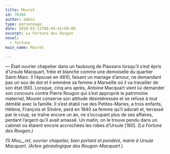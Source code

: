 ```yaml
---
title: Mouret
id: 76304
author: admin
type: personnage
date: 2010-03-11T08:44:41+00:00
excerpt: La Fortune des Rougon
novel:
  - fortune
main_name: Mouret

---
```

— Était ouvrier chapelier dans un faubourg de Plassans lorsqu’il s’est épris d’Ursule Macquart, frêle et blanche comme une demoiselle du quartier Saint-Marc. Il l’épouse en 4810, faisant un mariage d’amour, ne demandant pas un sou de dot et il emmène sa femme à Marseille où il va travailler de son état [60]. Lorsque, cinq ans après, Antoine Macquart vient lui demander son concours contre Pierre Rougon qui s’est approprié le patrimoine maternel, Mouret conserve son attitude désintéressée et se refuse à tout démêlé avec la famille. Il s’est établi rue des Petites-Maries, a trois enfants, Hélène, François et Silvère, perd en 1840 sa femme qu’il adorait et, terrassé par le coup, se traîne encore un an, ne s’occupant plus de ses affaires, perdant l’argent qu’il avait amassé. Un matin, on le trouve pendu dans un cabinet où étaient encore accrochées les robes d’Ursule [160]. _(La Fortune des Rougon.)_

(1) _Mou__ret, ouvrier chapelier, bien portant et pondéré, marié à Ursule Macquart. (Arbre généalogique des Rougon-Macquart_.)